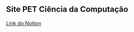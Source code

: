 ## Site PET Ciência da Computação
[Link do Notion](https://samanthadm37.notion.site/Site-PET-Computa-o-4e9a27715e1d40b489163ead93633507)